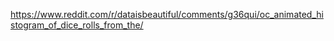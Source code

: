 https://www.reddit.com/r/dataisbeautiful/comments/g36qui/oc_animated_histogram_of_dice_rolls_from_the/

